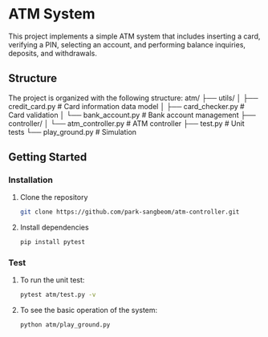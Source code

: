 # ATM System
This project implements a simple ATM system that includes inserting a card, verifying a PIN, selecting an account, and performing balance inquiries, deposits, and withdrawals.

## Structure
The project is organized with the following structure:
atm/
├── utils/
│   ├── credit_card.py  # Card information data model
│   ├── card_checker.py  # Card validation
│   └── bank_account.py  # Bank account management
├── controller/
│   └── atm_controller.py  # ATM controller
├── test.py  # Unit tests
└── play_ground.py  # Simulation

## Getting Started
### Installation
1. Clone the repository
   ```bash
   git clone https://github.com/park-sangbeom/atm-controller.git

   
2. Install dependencies
   ```bash
   pip install pytest

### Test 
1. To run the unit test:
   ```bash 
   pytest atm/test.py -v
2. To see the basic operation of the system:
   ```bash 
   python atm/play_ground.py